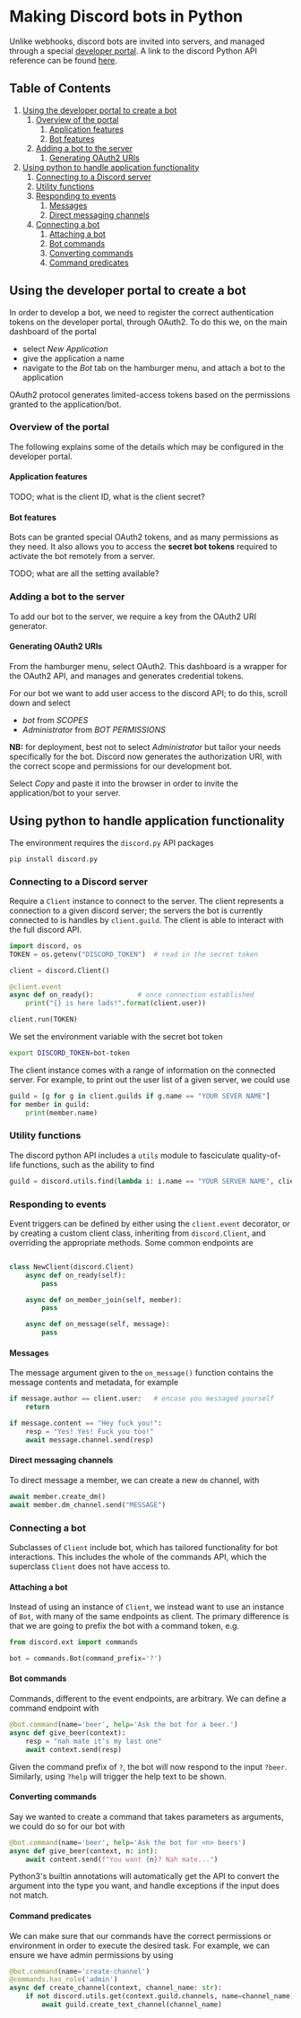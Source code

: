 # Making Discord bots in Python
Unlike webhooks, discord bots are invited into servers, and managed through a special [developer portal](https://discordapp.com/developers/applications). A link to the discord Python API reference can be found [here](https://discordpy.readthedocs.io/en/latest/api.html).

<!--BEGIN TOC-->
## Table of Contents
1. [Using the developer portal to create a bot](#toc-sub-tag-0)
	1. [Overview of the portal](#toc-sub-tag-1)
		1. [Application features](#toc-sub-tag-2)
		2. [Bot features](#toc-sub-tag-3)
	2. [Adding a bot to the server](#toc-sub-tag-4)
		1. [Generating OAuth2 URIs](#toc-sub-tag-5)
2. [Using python to handle application functionality](#toc-sub-tag-6)
	1. [Connecting to a Discord server](#toc-sub-tag-7)
	2. [Utility functions](#toc-sub-tag-8)
	3. [Responding to events](#toc-sub-tag-9)
		1. [Messages](#toc-sub-tag-10)
		2. [Direct messaging channels](#toc-sub-tag-11)
	4. [Connecting a bot](#toc-sub-tag-12)
		1. [Attaching a bot](#toc-sub-tag-13)
		2. [Bot commands](#toc-sub-tag-14)
		3. [Converting commands](#toc-sub-tag-15)
		4. [Command predicates](#toc-sub-tag-16)
<!--END TOC-->

## Using the developer portal to create a bot <a name="toc-sub-tag-0"></a>
In order to develop a bot, we need to register the correct authentication tokens on the developer portal, through OAuth2. To do this we, on the main dashboard of the portal

- select *New Application*
- give the application a name
- navigate to the *Bot* tab on the hamburger menu, and attach a bot to the application

OAuth2 protocol generates limited-access tokens based on the permissions granted to the application/bot.

### Overview of the portal <a name="toc-sub-tag-1"></a>
The following explains some of the details which may be configured in the developer portal.

#### Application features <a name="toc-sub-tag-2"></a>
TODO; what is the client ID, what is the client secret?

#### Bot features <a name="toc-sub-tag-3"></a>
Bots can be granted special OAuth2 tokens, and as many permissions as they need. It also allows you to access the **secret bot tokens** required to activate the bot remotely from a server.

TODO; what are all the setting available?


### Adding a bot to the server <a name="toc-sub-tag-4"></a>
To add our bot to the server, we require a key from the OAuth2 URI generator.

#### Generating OAuth2 URIs <a name="toc-sub-tag-5"></a>
From the hamburger menu, select OAuth2. This dashboard is a wrapper for the OAuth2 API, and manages and generates credential tokens. 

For our bot we want to add user access to the discord API; to do this, scroll down and select

- *bot* from *SCOPES*
- *Administrator* from *BOT PERMISSIONS*

**NB:** for deployment, best not to select *Administrator* but tailor your needs specifically for the bot. Discord now generates the authorization URI, with the correct scope and permissions for our development bot.

Select *Copy* and paste it into the browser in order to invite the application/bot to your server.

## Using python to handle application functionality <a name="toc-sub-tag-6"></a>
The environment requires the `discord.py` API packages
```
pip install discord.py
```
### Connecting to a Discord server <a name="toc-sub-tag-7"></a>
Require a `Client` instance to connect to the server. The client represents a connection to a given discord server; the servers the bot is currently connected to is handles by `client.guild`. The client is able to interact with the full discord API.
```python
import discord, os
TOKEN = os.getenv("DISCORD_TOKEN")	# read in the secret token

client = discord.Client()

@client.event
async def on_ready():			# once connection established
	print("{} is here lads!".format(client.user))

client.run(TOKEN)
```
We set the environment variable with the secret bot token
```bash
export DISCORD_TOKEN=bot-token
```

The client instance comes with a range of information on the connected server. For example, to print out the user list of a given server, we could use
```python
guild = [g for g in client.guilds if g.name == "YOUR SEVER NAME"]
for member in guild:
	print(member.name)
```

### Utility functions <a name="toc-sub-tag-8"></a>
The discord python API includes a `utils` module to fasciculate quality-of-life functions, such as the ability to find
```python
guild = discord.utils.find(lambda i: i.name == "YOUR SERVER NAME", client.guilds)
```

### Responding to events <a name="toc-sub-tag-9"></a>
Event triggers can be defined by either using the `client.event` decorator, or by creating a custom client class, inheriting from `discord.Client`, and overriding the appropriate methods.
Some common endpoints are
```python

class NewClient(discord.Client)
	async def on_ready(self):
		pass

	async def on_member_join(self, member):
		pass

	async def on_message(self, message):
		pass

```

#### Messages <a name="toc-sub-tag-10"></a>
The message argument given to the `on_message()` function contains the message contents and metadata, for example
```python
if message.author == client.user: 	# encase you messaged yourself
	return

if message.content == "Hey fuck you!":
	resp = "Yes! Yes! Fuck you too!"
	await message.channel.send(resp)
```

#### Direct messaging channels <a name="toc-sub-tag-11"></a>
To direct message a member, we can create a new `dm` channel, with
```python
await member.create_dm()
await member.dm_channel.send("MESSAGE")
```

### Connecting a bot <a name="toc-sub-tag-12"></a>
Subclasses of `Client` include bot, which has tailored functionality for bot interactions. This includes the whole of the commands API, which the superclass `Client` does not have access to.
#### Attaching a bot <a name="toc-sub-tag-13"></a>
Instead of using an instance of `Client`, we instead want to use an instance of `Bot`, with many of the same endpoints as client. The primary difference is that we are going to prefix the bot with a command token, e.g.
```python
from discord.ext import commands

bot = commands.Bot(command_prefix='?')
```
#### Bot commands <a name="toc-sub-tag-14"></a>
Commands, different to the event endpoints, are arbitrary. We can define a command endpoint with
```python
@bot.command(name='beer', help='Ask the bot for a beer.')
async def give_beer(context):
	resp = "nah mate it's my last one"
	await context.send(resp)
```
Given the command prefix of `?`, the bot will now respond to the input `?beer`. Similarly, using `?help` will trigger the help text to be shown.

#### Converting commands <a name="toc-sub-tag-15"></a>
Say we wanted to create a command that takes parameters as arguments, we could do so for our bot with
```python
@bot.command(name='beer', help='Ask the bot for <n> beers')
async def give_beer(context, n: int):
	await content.send(f"You want {n}? Nah mate...")
```
Python3's builtin annotations will automatically get the API to convert the argument into the type you want, and handle exceptions if the input does not match.

#### Command predicates <a name="toc-sub-tag-16"></a>
We can make sure that our commands have the correct permissions or environment in order to execute the desired task. For example, we can ensure we have admin permissions by using
```python
@bot.command(name='create-channel')
@commands.has_role('admin')
async def create_channel(context, channel_name: str):
	if not discord.utils.get(context.guild.channels, name=channel_name):	# make sure channel doesn't already exist
		await guild.create_text_channel(channel_name)
```
